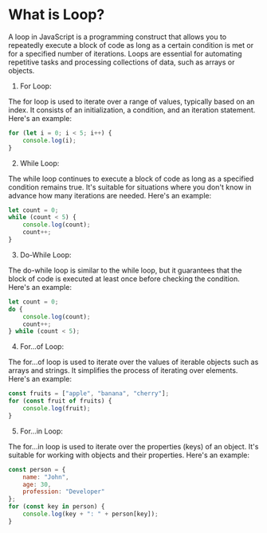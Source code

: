# What is Loop?

A loop in JavaScript is a programming construct that allows you to repeatedly execute a block of code as long as a certain condition is met or for a specified number of iterations. Loops are essential for automating repetitive tasks and processing collections of data, such as arrays or objects. 

1. For Loop:

The for loop is used to iterate over a range of values, typically based on an index. It consists of an initialization, a condition, and an iteration statement. Here's an example:

```js
for (let i = 0; i < 5; i++) {
    console.log(i);
}
```

2. While Loop:

The while loop continues to execute a block of code as long as a specified condition remains true. It's suitable for situations where you don't know in advance how many iterations are needed. Here's an example:

```js
let count = 0;
while (count < 5) {
    console.log(count);
    count++;
}
```

3. Do-While Loop:

The do-while loop is similar to the while loop, but it guarantees that the block of code is executed at least once before checking the condition. Here's an example:

```js
let count = 0;
do {
    console.log(count);
    count++;
} while (count < 5);
```
4. For...of Loop:

The for...of loop is used to iterate over the values of iterable objects such as arrays and strings. It simplifies the process of iterating over elements. Here's an example:

```js
const fruits = ["apple", "banana", "cherry"];
for (const fruit of fruits) {
    console.log(fruit);
}
```
5. For...in Loop:

The for...in loop is used to iterate over the properties (keys) of an object. It's suitable for working with objects and their properties. Here's an example:

```js
const person = {
    name: "John",
    age: 30,
    profession: "Developer"
};
for (const key in person) {
    console.log(key + ": " + person[key]);
}
```




